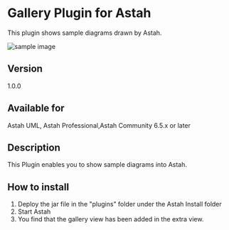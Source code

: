 Gallery Plugin for Astah
=============================

This plugin shows sample diagrams drawn by Astah.

![sample image](https://raw.github.com/ChangeVision/astah-gallary-plugin/master/doc/pictures/gallary.png)

Version
------------
1.0.0

Available for
------------
Astah UML, Astah Professional,Astah Community 6.5.x or later

Description
------------
This Plugin enables you to show sample diagrams into Astah.

How to install
------------
1. Deploy the jar file in the "plugins" folder under the Astah Install folder
2. Start Astah
3. You find that the gallery view has been added in the extra view.
